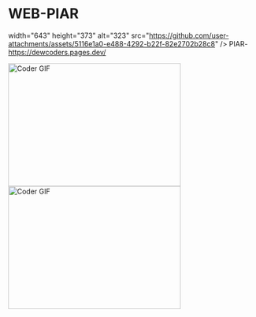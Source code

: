 # WEB-PIAR
 width="643" height="373" alt="323" src="https://github.com/user-attachments/assets/5116e1a0-e488-4292-b22f-82e2702b28c8" />
PIAR-https://dewcoders.pages.dev/

<img alt="Coder GIF" height=250 width=350 src="https://cdn.dribbble.com/users/1187836/screenshots/6539429/programer.gif" />
<img alt="Coder GIF" height=250 width=350 src="https://raw.githubu<imgsercontent.com/TheDudeThatCode/TheDudeThatCode/master/Assets/Developer.gif" />
